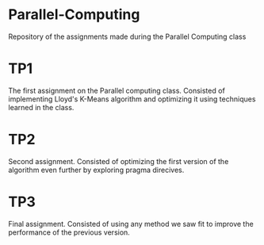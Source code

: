 # Parallel-Computing
Repository of the assignments made during the Parallel Computing class

# TP1
 The first assignment on the Parallel computing class. Consisted of implementing Lloyd's K-Means algorithm and optimizing it using techniques learned in the class.

# TP2
 Second assignment. Consisted of optimizing the first version of the algorithm even further by exploring pragma direcives.

# TP3
 Final assignment. Consisted of using any method we saw fit to improve the performance of the previous version.
